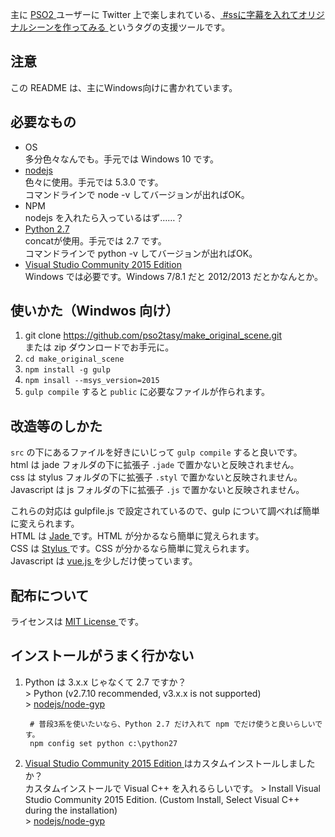 主に [ PSO2 ](http://pso2.jp) ユーザーに Twitter 上で楽しまれている、[ #ssに字幕を入れてオリジナルシーンを作ってみる ](https://twitter.com/search?src=typd&q=%23ss%E3%81%AB%E5%AD%97%E5%B9%95%E3%82%92%E5%85%A5%E3%82%8C%E3%81%A6%E3%82%AA%E3%83%AA%E3%82%B8%E3%83%8A%E3%83%AB%E3%82%B7%E3%83%BC%E3%83%B3%E3%82%92%E4%BD%9C%E3%81%A3%E3%81%A6%E3%81%BF%E3%82%8B) というタグの支援ツールです。

## 注意
この README は、主にWindows向けに書かれています。

## 必要なもの
- OS  
		多分色々なんでも。手元では Windows 10 です。
- [ nodejs ](https://nodejs.org/en/)  
		色々に使用。手元では 5.3.0 です。  
		コマンドラインで node -v してバージョンが出ればOK。
- NPM  
		nodejs を入れたら入っているはず……？
- [ Python 2.7 ](https://www.python.org/download/releases/2.7/)  
		concatが使用。手元では 2.7 です。  
		コマンドラインで python -v してバージョンが出ればOK。
- [ Visual Studio Community 2015 Edition ](https://www.visualstudio.com/ja-jp/products/visual-studio-community-vs.aspx)  
		Windows では必要です。Windows 7/8.1 だと 2012/2013 だとかなんとか。

## 使いかた（Windwos 向け）
1. git clone https://github.com/pso2tasy/make_original_scene.git  
		または zip ダウンロードでお手元に。
2. `cd make_original_scene`
3. `npm install -g gulp`
4. `npm insall --msys_version=2015`
5. `gulp compile` すると `public` に必要なファイルが作られます。

## 改造等のしかた
`src` の下にあるファイルを好きにいじって `gulp compile` すると良いです。  
html は jade フォルダの下に拡張子 `.jade` で置かないと反映されません。  
css は stylus フォルダの下に拡張子 `.styl` で置かないと反映されません。  
Javascript は js フォルダの下に拡張子 `.js` で置かないと反映されません。  

これらの対応は gulpfile.js で設定されているので、gulp について調べれば簡単に変えられます。  
HTML は [ Jade ](http://jade-lang.com/) です。HTML が分かるなら簡単に覚えられます。  
CSS は [ Stylus ](http://stylus-lang.com/) です。CSS が分かるなら簡単に覚えられます。  
Javascript は [ vue.js ](http://jp.vuejs.org/) を少しだけ使っています。  

## 配布について
ライセンスは [ MIT License ](https://ja.wikipedia.org/wiki/MIT_License)です。

## インストールがうまく行かない
1. Python は 3.x.x じゃなくて 2.7 ですか？  
		> Python (v2.7.10 recommended, v3.x.x is not supported)  
		> [nodejs/node-gyp](https://github.com/nodejs/node-gyp)

		# 普段3系を使いたいなら、Python 2.7 だけ入れて npm でだけ使うと良いらしいです。
		npm config set python c:\python27

2. [ Visual Studio Community 2015 Edition ](https://www.visualstudio.com/ja-jp/products/visual-studio-community-vs.aspx) はカスタムインストールしましたか？  
		カスタムインストールで Visual C++ を入れるらしいです。
				> Install Visual Studio Community 2015 Edition. (Custom Install, Select Visual C++ during the installation)  
				> [nodejs/node-gyp](https://github.com/nodejs/node-gyp)

